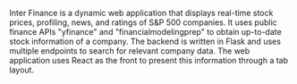 Inter Finance is a dynamic web application that displays real-time stock prices, profiling, news, and ratings of S&P 500 companies. It uses public finance APIs "yfinance" and "financialmodelingprep" to obtain up-to-date stock information of a company. The backend is written in Flask and uses multiple endpoints to search for relevant company data. The web application uses React as the front to present this information through a tab layout.

